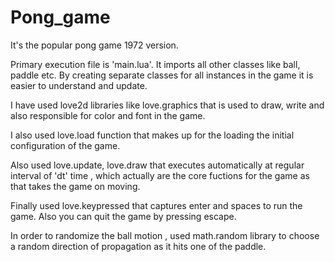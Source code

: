 # Pong_game
It's the popular pong game 1972 version.

Primary execution file is 'main.lua'. It imports all other classes like ball, paddle etc. By creating separate classes for all instances in the game it is easier to understand and update.

I have used love2d libraries like love.graphics that is used to draw, write and also responsible for color and font in the game.

I also used love.load function that makes up for the loading the initial configuration of the game.

Also used love.update, love.draw that executes automatically at regular interval of 'dt' time , which actually are the core fuctions for the game as that takes the game on moving.

Finally used love.keypressed that captures enter and spaces to run the game. Also you can quit the game by pressing escape.

In order to randomize the ball motion , used math.random library to choose a random direction of propagation as it hits one of the paddle.


